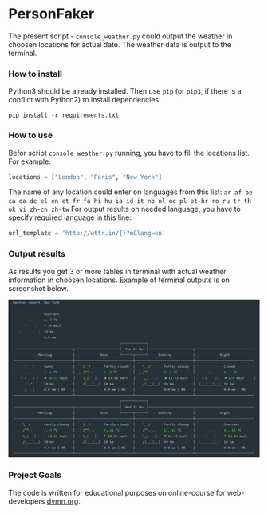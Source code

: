 # PersonFaker

The present script - ```console_weather.py``` could output the weather in choosen locations for actual date. The weather data is output to the terminal.

### How to install

Python3 should be already installed. 
Then use `pip` (or `pip3`, if there is a conflict with Python2) to install dependencies:
```
pip install -r requirements.txt
```

### How to use

Befor script ```console_weather.py``` running, you have to fill the locations list. For example:
```python
locations = ["London", "Paris", "New York"]
```
The name of any location could enter on languages from this list:
```ar af be ca da de el en et fr fa hi hu ia id it nb nl oc pl pt-br ro ru tr th uk vi zh-cn zh-tw```
For output results on needed language, you have to specify required language in this line:
```python
url_template = 'http://wttr.in/{}?m&lang=en'
``` 
### Output results

As results you get 3 or more tables in terminal with actual weather information in choosen locations.
Example of terminal outputs is on screenshot below.

![alt text](screenshots\example.png)

### Project Goals

The code is written for educational purposes on online-course for web-developers [dvmn.org](https://dvmn.org/).